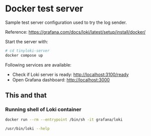 # Docker test server

Sample test server configuration used to try the log sender.

Reference: <https://grafana.com/docs/loki/latest/setup/install/docker/>

Start the server with:

```bash
# cd tinyloki-server
docker compose up
```
Following services are available:

* Check if Loki server is ready: <http://localhost:3100/ready>
* Open Grafana dashboard: <http://localhost:3000>

## This and that

### Running shell of Loki container

```bash
docker run --rm --entrypoint /bin/sh -it grafana/loki
```

```bash
/usr/bin/loki --help
```
